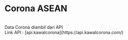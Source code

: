 # Corona ASEAN
<br>
Data Corona diambil dari API <br>
Link API : [api.kawalcorona](https://api.kawalcorona.com/)
